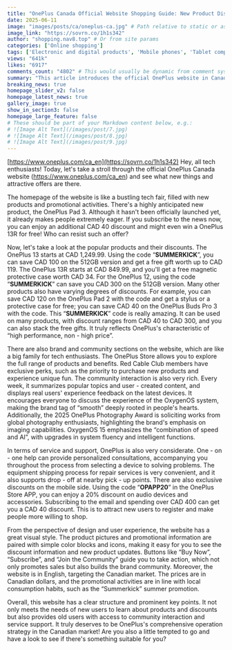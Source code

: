 ```yaml
---
title: "OnePlus Canada Official Website Shopping Guide: New Product Discounts, Community Interaction, and Thoughtful Services - Not to Be Missed"
date: 2025-06-11
image: "images/posts/ca/oneplus-ca.jpg" # Path relative to static or assets
image_link: "https://sovrn.co/1h1s342"
author: "shopping.nav8.top" # Or from site params
categories: ['Online shopping']
tags: ['Electronic and digital products', 'Mobile phones', 'Tablet computers', 'Audio equipment', 'Electronic product creative peripherals', 'Online store service', 'Member plan', 'Repair and After-sales Support Services', 'Pet supplements', 'Pet snacks', 'Pet food', 'Pet beds', 'Pet toys', 'Pet clothing', 'Pet supplies', 'Pet - keeping guidance and advice services', 'Pet - keeping knowledge services', 'Online store platforms', 'Free delivery service', 'Free technical support service', 'Payment plan', 'Music equipment purchase advice service', 'Customized napkins', 'Personalized party supplies', 'Golf headcovers', 'Golf balls', 'Golf bags', 'Ball markers', 'Gloves', 'Belts', 'Hats', 'Beer koozies', 'Accessories', 'Golf store', 'PC games', 'Steam games', 'Game console prepaid cards', 'Game platform services', 'E-sports sponsorship', 'Influencer cooperation services', 'Self-storage facilities', 'Self-storage services', 'Books', 'Magazines', 'Music Albums', 'Movies', 'DVDs', 'Wonderful Videos', 'Computers', 'Software', 'Shoes', 'Jewelry', 'Tools', 'Hardware Products', 'Household Items', 'Furniture', 'Sports Goods', 'Beauty Products', 'Personal Care Products', 'Broadband Services', 'DSL Services', 'Delicacies', 'Online dating sites', 'High-end fashion jewelry', 'Fashion watches', 'Swiss watches', 'Japanese watches', 'American watches', 'Mido watches', 'Hamilton watches', 'Casio watches', 'Ink', 'Toner', 'Printing Supplies', 'Freelancer services', 'Graphic design', 'Illustration creation', 'IT problem solving', 'Software development', 'Video production', 'Article writing', 'Text translation', 'Sound editing', 'Business consultation', 'Website development', 'Pet grooming services', 'Pet boarding services', 'Pet care lectures', 'Pet care training', 'Watch selection service', 'Customer service', 'Household appliances', 'Laptop Computers', 'Game', 'TV', 'Data Packages', 'Skiing equipment', 'Running equipment', 'Sleeping bags', 'Tents', 'Summer equipment', 'Rain gear', 'Sun protection clothing', 'Lightweight backpacks', "Children's T-shirts", 'Accessories', 'Snowboard', 'Jacket', 'Ski pants', 'One-piece suit', 'Snowshoe straps', 'Corduroy jacket', 'Countertop Appliances', 'Large Appliances', 'KitchenAid', 'Wireless Series', 'Coffee and Espresso Machines', 'Food Processors', 'Blenders', 'Handheld Blenders', 'Kettles', 'Countertop Ovens', 'Toasters', 'Refrigerators', 'Stoves', 'Cooktops', 'Built - in Ovens', 'Dishwashers', 'Free Contactless Delivery Service', 'Professional On - site Installation Service', 'Free Old Appliance Recycling Service', '30 - day Price Protection Service', 'Flexible Return and Exchange Service', 'Purchase Guide Service', 'User Center Service', 'Outdoor equipment', 'Wool slippers', 'Flannel pajamas', "Children's backpacks", 'Insulated lunch boxes', 'Kayaks', 'Soda maker', 'CO₂ gas cylinder', 'Beverage flavoring', 'Special water bottle', 'Organic soda water mixture', 'Kombucha concentrate', 'Cocktail mixer', 'CO₂ gas cylinder subscription service', 'CO₂ gas cylinder replacement service', 'Spare CO₂ gas cylinder', 'Prescription glasses', 'Sunglasses', 'Designer brand glasses', 'Contact lenses', 'Insurance direct payment service', 'Purchase guide service', 'Social marketing service', 'Store query service', 'Kitchen Appliances', 'Laundry Equipment', 'Refrigeration Equipment', 'Microwave Ovens', 'Vacuum Cleaners', 'Water Treatment Systems', 'Delivery Services', 'Installation Services', 'Trade-in Services', 'Extended Warranty Services', 'Comparison Function Services', 'Search Function Services', 'Promotion Information Services', 'Online Chat Services', 'Telephone Consultation Services', 'Store Location Services', 'Inspiration Content Services', 'Blogs and Information Services', 'Online store service', 'Multi-language Services', 'Data Security Services', 'Jeans', 'T-shirts', 'Shirts', 'Jackets', 'Dresses', "Children's clothing", 'Parent-child clothing', 'Mobile phone adaptation service', 'Sports apparel', 'Yoga clothing', 'Sportswear', 'Precious metal coins', 'Commemorative coins', 'Investment coins', 'Coin sets', 'Emotional advice and resource services', 'Localized services', 'Health and wellness products', 'Maternity and baby products', 'Food and beverages', 'Sunscreen', 'Summer beauty gift set', 'Sun protection set', 'Water bottles', 'Non-alcoholic beer', 'Health and personal care products', 'Sports and outdoor products', 'Toys and games', 'Prime membership plan', 'Subscribe & Save membership subscription service', 'Blazer', 'Polo shirts', 'Hoodies', 'Pants', 'Knitted shorts', 'Designer brand clothing', 'Customized service', 'Fashion information and styling guides', 'Legal industry services', "Men's clothing", "Women's clothing", "Children's products", 'Outdoor supplies', 'Camping equipment', 'Running shoes', 'Hiking shoes', 'Folding chairs', 'Road running shoes', "Men's hats", "Men's footwear", "Women's rain gear", "Children's equipment", 'Solar generators', 'Fishing kayaks', 'Fishing rods', 'Life jackets', 'Camping tents', 'Mosquito repellent devices', 'Camping chairs', 'Expedition backpacks', 'Coolers', 'Canoes', 'Waterproof jackets', 'Rain boots', 'Tackle boxes', 'Fish finders', 'Brand-name fishing gear', 'Pick up in-store', 'Workwear', 'Casual wear', 'Work pants', "Women's shirts", "Women's jeans", "Women's shorts", "Women's jackets", 'Game skins', 'Tote bags', 'Hydro Flask water bottles', 'Personalized consultation service', 'Mobile phone exclusive discount service', 'OnePlus Pad 3', 'OnePlus 13', 'OnePlus 13R', 'OnePlus 12', 'OnePlus Pad 2', 'OnePlus Buds Pro 3', 'OxygenOS 15', 'OnePlus Store APP', '2025 OnePlus Photography Award']
views: "641k"
likes: "6917"
comments_count: "4802" # This would usually be dynamic from comment system
summary: "This article introduces the official OnePlus website in Canada. The homepage showcases new products and promotions, such as discounts for subscribing to the OnePlus Pad 3 and varying degrees of discounts on products like the OnePlus 13. The website has a brand community with rich interactions. The service support is considerate, and the design experience is excellent. There are exclusive promotions for mobile devices. Overall, the structure is clear, meeting the needs of different users."
breaking_news: true   
homepage_slider_v2: false  
homepage_latest_news: true  
gallery_image: true  
show_in_section3: false
homepage_large_feature: false
# These should be part of your Markdown content below, e.g.:
# ![Image Alt Text](/images/post/7.jpg)
# ![Image Alt Text](/images/post/8.jpg)
# ![Image Alt Text](/images/post/9.jpg)
---
```

[https://www.oneplus.com/ca_en](https://sovrn.co/1h1s342)
Hey, all tech enthusiasts! Today, let's take a stroll through the official OnePlus Canada website (https://www.oneplus.com/ca_en) and see what new things and attractive offers are there.

The homepage of the website is like a bustling tech fair, filled with new products and promotional activities. There's a highly anticipated new product, the OnePlus Pad 3. Although it hasn't been officially launched yet, it already makes people extremely eager. If you subscribe to the news now, you can enjoy an additional CAD 40 discount and might even win a OnePlus 13R for free! Who can resist such an offer?

Now, let's take a look at the popular products and their discounts. The OnePlus 13 starts at CAD 1,249.99. Using the code “**SUMMERKICK**”, you can save CAD 100 on the 512GB version and get a free gift worth up to CAD 119. The OnePlus 13R starts at CAD 849.99, and you'll get a free magnetic protective case worth CAD 34. For the OnePlus 12, using the code “**SUMMERKICK**” can save you CAD 300 on the 512GB version. Many other products also have varying degrees of discounts. For example, you can save CAD 120 on the OnePlus Pad 2 with the code and get a stylus or a protective case for free; you can save CAD 40 on the OnePlus Buds Pro 3 with the code. This “**SUMMERKICK**” code is really amazing. It can be used on many products, with discount ranges from CAD 40 to CAD 300, and you can also stack the free gifts. It truly reflects OnePlus's characteristic of “high performance, non - high price”.

There are also brand and community sections on the website, which are like a big family for tech enthusiasts. The OnePlus Store allows you to explore the full range of products and benefits. Red Cable Club members have exclusive perks, such as the priority to purchase new products and experience unique fun. The community interaction is also very rich. Every week, it summarizes popular topics and user - created content, and displays real users' experience feedback on the latest devices. It encourages everyone to discuss the experience of the OxygenOS system, making the brand tag of “smooth” deeply rooted in people's hearts. Additionally, the 2025 OnePlus Photography Award is soliciting works from global photography enthusiasts, highlighting the brand's emphasis on imaging capabilities. OxygenOS 15 emphasizes the “combination of speed and AI”, with upgrades in system fluency and intelligent functions.

In terms of service and support, OnePlus is also very considerate. One - on - one help can provide personalized consultations, accompanying you throughout the process from selecting a device to solving problems. The equipment shipping process for repair services is very convenient, and it also supports drop - off at nearby pick - up points. There are also exclusive discounts on the mobile side. Using the code “**OPAPP20**” in the OnePlus Store APP, you can enjoy a 20% discount on audio devices and accessories. Subscribing to the email and spending over CAD 400 can get you a CAD 40 discount. This is to attract new users to register and make people more willing to shop.

From the perspective of design and user experience, the website has a great visual style. The product pictures and promotional information are paired with simple color blocks and icons, making it easy for you to see the discount information and new product updates. Buttons like “Buy Now”, “Subscribe”, and “Join the Community” guide you to take action, which not only promotes sales but also builds the brand community. Moreover, the website is in English, targeting the Canadian market. The prices are in Canadian dollars, and the promotional activities are in line with local consumption habits, such as the “Summerkick” summer promotion.

Overall, this website has a clear structure and prominent key points. It not only meets the needs of new users to learn about products and discounts but also provides old users with access to community interaction and service support. It truly deserves to be OnePlus's comprehensive operation strategy in the Canadian market! Are you also a little tempted to go and have a look to see if there's something suitable for you? 
